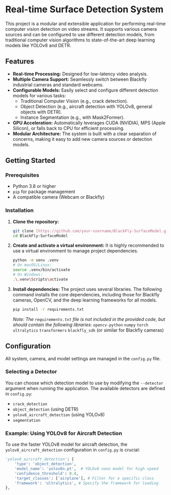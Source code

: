 # Real-time Surface Detection System

This project is a modular and extensible application for performing real-time computer vision detection on video streams. It supports various camera sources and can be configured to use different detection models, from traditional computer vision algorithms to state-of-the-art deep learning models like YOLOv8 and DETR.

## Features

* **Real-time Processing:** Designed for low-latency video analysis.
* **Multiple Camera Support:** Seamlessly switch between Blackfly industrial cameras and standard webcams.
* **Configurable Models:** Easily select and configure different detection models for various tasks:
    * Traditional Computer Vision (e.g., crack detection).
    * Object Detection (e.g., aircraft detection with YOLOv8, general objects with DETR).
    * Instance Segmentation (e.g., with Mask2Former).
* **GPU Acceleration:** Automatically leverages CUDA (NVIDIA), MPS (Apple Silicon), or falls back to CPU for efficient processing.
* **Modular Architecture:** The system is built with a clear separation of concerns, making it easy to add new camera sources or detection models.

## Getting Started

### Prerequisites

* Python 3.8 or higher
* `pip` for package management
* A compatible camera (Webcam or Blackfly)

### Installation

1.  **Clone the repository:**
    ```bash
    git clone [https://github.com/your-username/BlackFly-SurfaceModel.git](https://github.com/your-username/BlackFly-SurfaceModel.git)
    cd BlackFly-SurfaceModel
    ```

2.  **Create and activate a virtual environment:**
    It is highly recommended to use a virtual environment to manage project dependencies.
    ```bash
    python -m venv .venv
    # On macOS/Linux:
    source .venv/bin/activate
    # On Windows:
    .\.venv\Scripts\activate
    ```

3.  **Install dependencies:**
    The project uses several libraries. The following command installs the core dependencies, including those for Blackfly cameras, OpenCV, and the deep learning frameworks for all models.

    ```bash
    pip install -r requirements.txt
    ```
    *Note: The `requirements.txt` file is not included in the provided code, but should contain the following libraries:*
    `opencv-python`
    `numpy`
    `torch`
    `ultralytics`
    `transformers`
    `blackfly_sdk` (or similar for Blackfly cameras)

## Configuration

All system, camera, and model settings are managed in the `config.py` file.

### Selecting a Detector

You can choose which detection model to use by modifying the `--detector` argument when running the application. The available detectors are defined in `config.py`:
* `crack_detection`
* `object_detection` (using DETR)
* `yolov8_aircraft_detection` (using YOLOv8)
* `segmentation`

### Example: Using YOLOv8 for Aircraft Detection

To use the faster YOLOv8 model for aircraft detection, the `yolov8_aircraft_detection` configuration in `config.py` is crucial:
```python
'yolov8_aircraft_detection': {
    'type': 'object_detection',
    'model_name': 'yolov8n.pt',  # YOLOv8 nano model for high speed
    'confidence_threshold': 0.4,
    'target_classes': ['airplane'], # Filter for a specific class
    'framework': 'ultralytics', # Specify the framework for loading
},